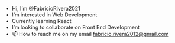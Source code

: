 - Hi, I’m @FabricioRivera2021
- I’m interested in Web Development
- Currently learning React
- I’m looking to collaborate on Front End Development
- 📫 How to reach me on my email fabricio.rivera2012@gmail.com

<!---
FabricioRivera2021/FabricioRivera2021 is a ✨ special ✨ repository because its `README.md` (this file) appears on your GitHub profile.
You can click the Preview link to take a look at your changes.
--->
